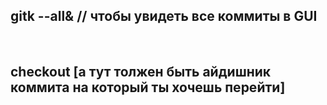 <h2>gitk --all&          // чтобы увидеть все коммиты в GUI </h2><br/>
<h2>checkout [а тут толжен быть айдишник коммита на который ты хочешь перейти] </h2>
